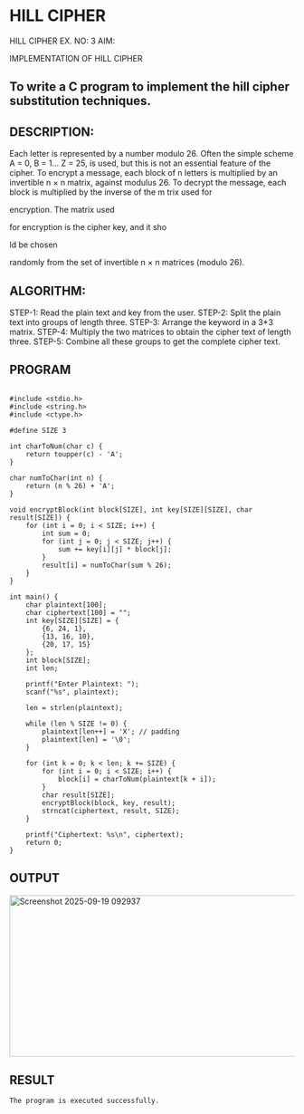 # HILL CIPHER
HILL CIPHER
EX. NO: 3 AIM:
 

IMPLEMENTATION OF HILL CIPHER
 
## To write a C program to implement the hill cipher substitution techniques.

## DESCRIPTION:

Each letter is represented by a number modulo 26. Often the simple scheme A = 0, B
= 1... Z = 25, is used, but this is not an essential feature of the cipher. To encrypt a message, each block of n letters is  multiplied by an invertible n × n matrix, against modulus 26. To
decrypt the message, each block is multiplied by the inverse of the m trix used for
 
encryption. The matrix used
 
for encryption is the cipher key, and it sho
 
ld be chosen
 
randomly from the set of invertible n × n matrices (modulo 26).


## ALGORITHM:

STEP-1: Read the plain text and key from the user. STEP-2: Split the plain text into groups of length three. STEP-3: Arrange the keyword in a 3*3 matrix.
STEP-4: Multiply the two matrices to obtain the cipher text of length three.
STEP-5: Combine all these groups to get the complete cipher text.

## PROGRAM 
```

#include <stdio.h>
#include <string.h>
#include <ctype.h>

#define SIZE 3

int charToNum(char c) {
    return toupper(c) - 'A';
}

char numToChar(int n) {
    return (n % 26) + 'A';
}

void encryptBlock(int block[SIZE], int key[SIZE][SIZE], char result[SIZE]) {
    for (int i = 0; i < SIZE; i++) {
        int sum = 0;
        for (int j = 0; j < SIZE; j++) {
            sum += key[i][j] * block[j];
        }
        result[i] = numToChar(sum % 26);
    }
}

int main() {
    char plaintext[100];
    char ciphertext[100] = "";
    int key[SIZE][SIZE] = {
        {6, 24, 1},
        {13, 16, 10},
        {20, 17, 15}
    };
    int block[SIZE];
    int len;

    printf("Enter Plaintext: ");
    scanf("%s", plaintext);

    len = strlen(plaintext);

    while (len % SIZE != 0) {
        plaintext[len++] = 'X'; // padding
        plaintext[len] = '\0';
    }

    for (int k = 0; k < len; k += SIZE) {
        for (int i = 0; i < SIZE; i++) {
            block[i] = charToNum(plaintext[k + i]);
        }
        char result[SIZE];
        encryptBlock(block, key, result);
        strncat(ciphertext, result, SIZE);
    }

    printf("Ciphertext: %s\n", ciphertext);
    return 0;
}

```
## OUTPUT

<img width="811" height="285" alt="Screenshot 2025-09-19 092937" src="https://github.com/user-attachments/assets/42292aae-8dee-49f2-8c1e-5a7d67e4bbaf" />


## RESULT
~~~
The program is executed successfully.
